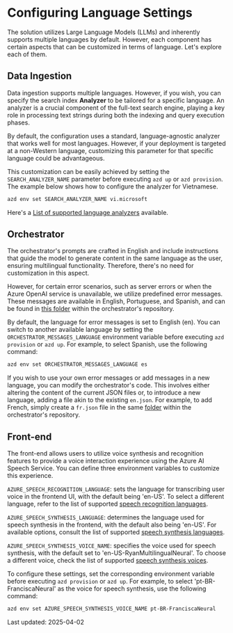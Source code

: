 # Configuring Language Settings

The solution utilizes Large Language Models (LLMs) and inherently supports multiple languages by default. However, each component has certain aspects that can be customized in terms of language. Let's explore each of them.

## Data Ingestion

Data ingestion supports multiple languages. However, if you wish, you can specify the search index **Analyzer** to be tailored for a specific language. An analyzer is a crucial component of the full-text search engine, playing a key role in processing text strings during both the indexing and query execution phases. 

By default, the configuration uses a standard, language-agnostic analyzer that works well for most languages. However, if your deployment is targeted at a non-Western language, customizing this parameter for that specific language could be advantageous. 

This customization can be easily achieved by setting the `SEARCH_ANALYZER_NAME` parameter before executing `azd up` or `azd provision`. The example below shows how to configure the analyzer for Vietnamese.

```sh
azd env set SEARCH_ANALYZER_NAME vi.microsoft
```

 Here's a [List of supported language analyzers](https://learn.microsoft.com/en-us/azure/search/index-add-language-analyzers#supported-language-analyzers) available.

## Orchestrator

The orchestrator's prompts are crafted in English and include instructions that guide the model to generate content in the same language as the user, ensuring multilingual functionality. Therefore, there's no need for customization in this aspect.

However, for certain error scenarios, such as server errors or when the Azure OpenAI service is unavailable, we utilize predefined error messages. These messages are available in English, Portuguese, and Spanish, and can be found in [this folder](https://github.com/Azure/gpt-rag-orchestrator/tree/main/orc/messages) within the orchestrator's repository.

By default, the language for error messages is set to English (en). You can switch to another available language by setting the `ORCHESTRATOR_MESSAGES_LANGUAGE` environment variable before executing `azd provision` or `azd up`. For example, to select Spanish, use the following command:

```sh
azd env set ORCHESTRATOR_MESSAGES_LANGUAGE es
```

If you wish to use your own error messages or add messages in a new language, you can modify the orchestrator's code. This involves either altering the content of the current JSON files or, to introduce a new language, adding a file akin to the existing `en.json`. For example, to add French, simply create a `fr.json` file in the same [folder](https://github.com/Azure/gpt-rag-orchestrator/tree/main/orc/messages) within the orchestrator's repository. 

## Front-end

The front-end allows users to utilize voice synthesis and recognition features to provide a voice interaction experience using the Azure AI Speech Service. You can define three environment variables to customize this experience.

`AZURE_SPEECH_RECOGNITION_LANGUAGE`: sets the language for transcribing user voice in the frontend UI, with the default being 'en-US'. To select a different language, refer to the list of supported [speech recognition languages](https://learn.microsoft.com/en-us/azure/ai-services/speech-service/language-support?tabs=stt#supported-languages).

`AZURE_SPEECH_SYNTHESIS_LANGUAGE`: determines the language used for speech synthesis in the frontend, with the default also being 'en-US'. For available options, consult the list of supported [speech synthesis languages](https://learn.microsoft.com/en-us/azure/ai-services/speech-service/language-support?tabs=tts#supported-languages).

`AZURE_SPEECH_SYNTHESIS_VOICE_NAME`: specifies the voice used for speech synthesis, with the default set to 'en-US-RyanMultilingualNeural'. To choose a different voice, check the list of supported [speech synthesis voices](https://learn.microsoft.com/en-us/azure/ai-services/speech-service/language-support?tabs=tts#multilingual-voices).

To configure these settings, set the corresponding environment variable before executing `azd provision` or `azd up`. For example, to select 'pt-BR-FranciscaNeural' as the voice for speech synthesis, use the following command:

```sh
azd env set AZURE_SPEECH_SYNTHESIS_VOICE_NAME pt-BR-FranciscaNeural
```
Last updated: 2025-04-02
